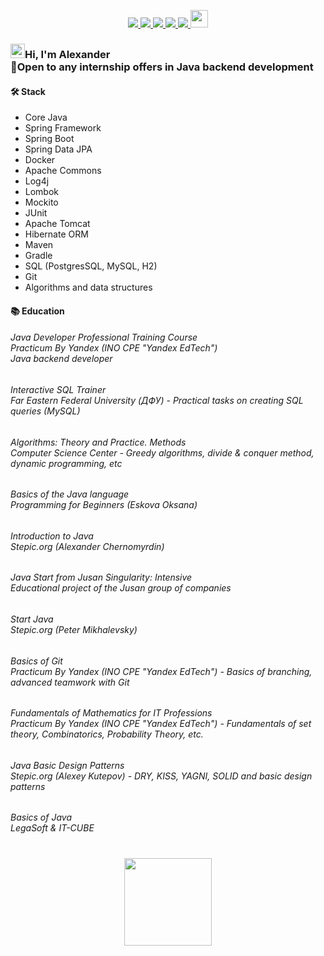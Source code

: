 <p align='center'>
   
   <a href="https://www.linkedin.com/in/sergeev-alexander/">
       <img src="https://img.shields.io/badge/linkedin-%230077B5.svg?&style=for-the-badge&logo=linkedin&logoColor=white"/>
   </a>
   
   <a href="https://t.me/joinchat/@alexandr_sergeev">
       <img src="https://img.shields.io/badge/Telegram-2CA5E0?style=for-the-badge&logo=telegram&logoColor=white"/>
   </a>
   
   <a href="https://wa.me/79164220703">
      <img src="https://img.shields.io/badge/WhatsApp-25D366?style=for-the-badge&logo=WhatsApp&logoColor=white"/>
   </a>
   
   <a href="mailto:a79164220703@gmail.com">
      <img src="https://img.shields.io/badge/Gmail-D14836?style=for-the-badge&logo=gmail&logoColor=white"/>
   </a>
   
   <a href="https://instagram.com/alexander._.sergeev">
      <img src="https://img.shields.io/badge/Instagram-E4405F?style=for-the-badge&logo=instagram&logoColor=white"/>
   </a>
   
   <a href="https://stepik.org/users/598949700/profile">
      <img
         height=28
         src="https://i.imgur.com/LQqo8y6.jpeg">
   </a>
</p>

### <img src="https://github.com/blackcater/blackcater/raw/main/images/Hi.gif" height="23"/>Hi, I'm Alexander<br>💼Open to any internship offers in Java backend development

     
<!-- <p align='center'>
   
   <a href="https://github-readme-stats.vercel.app/api?username=sergeev-alexander&show_icons=true&theme=radical&count_private=true">
      <img
         height=165
         src="https://github-readme-stats.vercel.app/api?username=sergeev-alexander&show_icons=true&theme=radical&count_private=true"/>
      <!--   src="http://github-readme-streak-stats.herokuapp.com?user=sergeev-alexander&theme=dark&background=000000" alt="webDev's Github stats" />   -->
<!--   </a>
   
   <a href="https://leetcode.com/u/alexander_sergeev">
      <img
         height=165
         src="https://leetcard.jacoblin.cool/alexander_sergeev"/>
   </a>
</p>

<p align='center'>
   
   <a href="https://www.codewars.com/users/alexander_sergeev">
      <img
         height=22
         src="https://www.codewars.com/users/alexander_sergeev/badges/small"/>
   </a>
</p> -->

#### 🛠 Stack
- Core Java
- Spring Framework
- Spring Boot
- Spring Data JPA
- Docker
- Apache Commons
- Log4j
- Lombok
- Mockito
- JUnit
- Apache Tomcat
- Hibernate ORM
- Maven
- Gradle
- SQL (PostgresSQL, MySQL, H2)
- Git
- Algorithms and data structures

#### 📚 Education

###### Java Developer Professional Training Course<br>Practicum By Yandex (INO CPE "Yandex EdTech")<br>Java backend developer

###### Interactive SQL Trainer<br>Far Eastern Federal University (ДФУ) - Practical tasks on creating SQL queries (MySQL)

###### Algorithms: Theory and Practice. Methods<br>Computer Science Center - Greedy algorithms, divide & conquer method, dynamic programming, etc

###### Basics of the Java language<br>Programming for Beginners (Eskova Oksana)

###### Introduction to Java<br>Stepic.org (Alexander Chernomyrdin)

###### Java Start from Jusan Singularity: Intensive<br>Educational project of the Jusan group of companies

###### Start Java<br>Stepic.org (Peter Mikhalevsky)

###### Basics of Git<br> Practicum By Yandex (INO CPE "Yandex EdTech") - Basics of branching, advanced teamwork with Git

###### Fundamentals of Mathematics for IT Professions<br>Practicum By Yandex (INO CPE "Yandex EdTech") - Fundamentals of set theory, Combinatorics, Probability Theory, etc.

###### Java Basic Design Patterns<br>Stepic.org (Alexey Kutepov) - DRY, KISS, YAGNI, SOLID and basic design patterns

###### Basics of Java<br>LegaSoft & IT-CUBE

<div 
   align="center" 
   style="margin: 40px 0">
      <a href="https://github.com/sergeev-alexander/github-profile-views-counter">
          <img 
             width="140px" 
             src="https://komarev.com/ghpvc/?username=sergeev-alexander&color=DE002D">
      </a>
</div>

